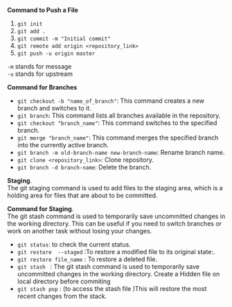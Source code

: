 **Command to Push a File**  
1. `git init`  
2. `git add .`  
3. `git commit -m "Initial commit"`  
4. `git remote add origin <repository_link>`  
5. `git push -u origin master`  

`-m` stands for message  
`-u` stands for upstream  

**Command for Branches**  
- `git checkout -b "name_of_branch"`: This command creates a new branch and switches to it.  
- `git branch`: This command lists all branches available in the repository.  
- `git checkout "branch_name"`: This command switches to the specified branch.  
- `git merge "branch_name"`: This command merges the specified branch into the currently active branch.  
- `git branch -m old-branch-name new-branch-name`: Rename branch name.  
- `git clone <repository_link>`: Clone repository.  
- `git branch -d branch-name`: Delete the branch.

**Staging**.  
    The git staging command is used to add files to the staging area, which is a holding area for files that are about to be committed.  

**Command for Staging**.  
    The git stash command is used to temporarily save uncommitted changes in the working directory.
    This can be useful if you need to switch branches or work on another task without losing your changes.

- `git status`: to check the current status.
- `git restore  --staged` :To restore a modified file to its original state:.
- `git restore file_name` : To restore a deleted file.
- `git stash ` : The git stash command is used to temporarily save uncommitted changes in the working directory. Create a Hidden file on local directory before commiting 
- `git stash pop` : (to access the stash file )This will restore the most recent changes from the stack.
